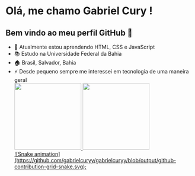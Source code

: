# Olá, me chamo Gabriel Cury ! 
## Bem vindo ao meu perfil GitHub 👋
- 🌱 Atualmente estou aprendendo HTML, CSS e JavaScript
- 📚 Estudo na Universidade Federal da Bahia
- 🏠 Brasil, Salvador, Bahia
- ⚡ Desde pequeno sempre me interessei em tecnologia de uma maneira geral
  <div>
    <a href="https://github.com/gabrielcuryy">
    <img loading="lazy" height="180em" src="https://github-readme-stats.vercel.app/api/top-langs/?username=gabrielcuryy&layout=compact&langs_count=7&theme=dracula"/>
    <img loading="lazy" height="180em" src="https://github-readme-stats.vercel.app/api?username=gabrielcuryy&show_icons=true&theme=dracula&include_all_commits=true&count_private=true"/>
  </div>
  ![Snake animation](https://github.com/gabrielcuryy/gabrielcuryy/blob/output/github-contribution-grid-snake.svg);
